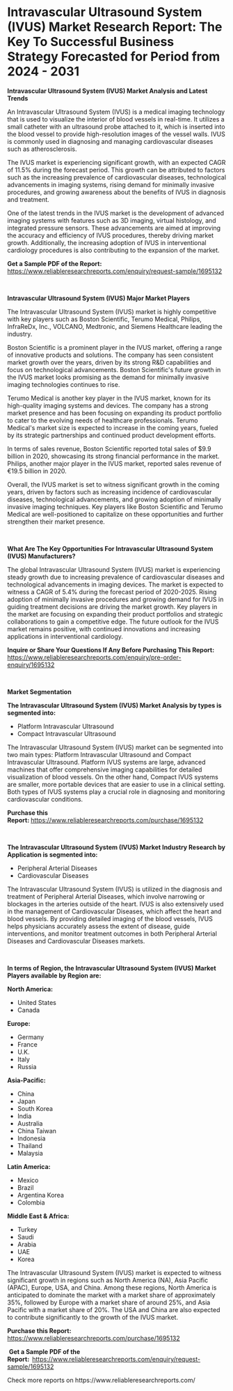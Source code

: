 <p><h1>Intravascular Ultrasound System (IVUS) Market Research Report: The Key To Successful Business Strategy Forecasted for Period from 2024 - 2031</h1></p><p><strong>Intravascular Ultrasound System (IVUS) Market Analysis and Latest Trends</strong></p>
<p><p>An Intravascular Ultrasound System (IVUS) is a medical imaging technology that is used to visualize the interior of blood vessels in real-time. It utilizes a small catheter with an ultrasound probe attached to it, which is inserted into the blood vessel to provide high-resolution images of the vessel walls. IVUS is commonly used in diagnosing and managing cardiovascular diseases such as atherosclerosis.</p><p>The IVUS market is experiencing significant growth, with an expected CAGR of 11.5% during the forecast period. This growth can be attributed to factors such as the increasing prevalence of cardiovascular diseases, technological advancements in imaging systems, rising demand for minimally invasive procedures, and growing awareness about the benefits of IVUS in diagnosis and treatment.</p><p>One of the latest trends in the IVUS market is the development of advanced imaging systems with features such as 3D imaging, virtual histology, and integrated pressure sensors. These advancements are aimed at improving the accuracy and efficiency of IVUS procedures, thereby driving market growth. Additionally, the increasing adoption of IVUS in interventional cardiology procedures is also contributing to the expansion of the market.</p></p>
<p><strong>Get a Sample PDF of the Report:&nbsp;</strong> <a href="https://www.reliableresearchreports.com/enquiry/request-sample/1695132">https://www.reliableresearchreports.com/enquiry/request-sample/1695132</a></p>
<p>&nbsp;</p>
<p><strong>Intravascular Ultrasound System (IVUS) Major Market Players</strong></p>
<p><p>The Intravascular Ultrasound System (IVUS) market is highly competitive with key players such as Boston Scientific, Terumo Medical, Philips, InfraReDx, Inc., VOLCANO, Medtronic, and Siemens Healthcare leading the industry. </p><p>Boston Scientific is a prominent player in the IVUS market, offering a range of innovative products and solutions. The company has seen consistent market growth over the years, driven by its strong R&D capabilities and focus on technological advancements. Boston Scientific's future growth in the IVUS market looks promising as the demand for minimally invasive imaging technologies continues to rise.</p><p>Terumo Medical is another key player in the IVUS market, known for its high-quality imaging systems and devices. The company has a strong market presence and has been focusing on expanding its product portfolio to cater to the evolving needs of healthcare professionals. Terumo Medical's market size is expected to increase in the coming years, fueled by its strategic partnerships and continued product development efforts.</p><p>In terms of sales revenue, Boston Scientific reported total sales of $9.9 billion in 2020, showcasing its strong financial performance in the market. Philips, another major player in the IVUS market, reported sales revenue of €19.5 billion in 2020.</p><p>Overall, the IVUS market is set to witness significant growth in the coming years, driven by factors such as increasing incidence of cardiovascular diseases, technological advancements, and growing adoption of minimally invasive imaging techniques. Key players like Boston Scientific and Terumo Medical are well-positioned to capitalize on these opportunities and further strengthen their market presence.</p></p>
<p>&nbsp;</p>
<p><strong>What Are The Key Opportunities For Intravascular Ultrasound System (IVUS) Manufacturers?</strong></p>
<p><p>The global Intravascular Ultrasound System (IVUS) market is experiencing steady growth due to increasing prevalence of cardiovascular diseases and technological advancements in imaging devices. The market is expected to witness a CAGR of 5.4% during the forecast period of 2020-2025. Rising adoption of minimally invasive procedures and growing demand for IVUS in guiding treatment decisions are driving the market growth. Key players in the market are focusing on expanding their product portfolios and strategic collaborations to gain a competitive edge. The future outlook for the IVUS market remains positive, with continued innovations and increasing applications in interventional cardiology.</p></p>
<p><strong>Inquire or Share Your Questions If Any Before Purchasing This Report:</strong> <a href="https://www.reliableresearchreports.com/enquiry/pre-order-enquiry/1695132">https://www.reliableresearchreports.com/enquiry/pre-order-enquiry/1695132</a></p>
<p>&nbsp;</p>
<p><strong>Market Segmentation</strong></p>
<p><strong>The Intravascular Ultrasound System (IVUS) Market Analysis by types is segmented into:</strong></p>
<p><ul><li>Platform Intravascular Ultrasound</li><li>Compact Intravascular Ultrasound</li></ul></p>
<p><p>The Intravascular Ultrasound System (IVUS) market can be segmented into two main types: Platform Intravascular Ultrasound and Compact Intravascular Ultrasound. Platform IVUS systems are large, advanced machines that offer comprehensive imaging capabilities for detailed visualization of blood vessels. On the other hand, Compact IVUS systems are smaller, more portable devices that are easier to use in a clinical setting. Both types of IVUS systems play a crucial role in diagnosing and monitoring cardiovascular conditions.</p></p>
<p><strong>Purchase this Report:&nbsp;</strong><a href="https://www.reliableresearchreports.com/purchase/1695132">https://www.reliableresearchreports.com/purchase/1695132</a></p>
<p>&nbsp;</p>
<p><strong>The Intravascular Ultrasound System (IVUS) Market Industry Research by Application is segmented into:</strong></p>
<p><ul><li>Peripheral Arterial Diseases</li><li>Cardiovascular Diseases</li></ul></p>
<p><p>The Intravascular Ultrasound System (IVUS) is utilized in the diagnosis and treatment of Peripheral Arterial Diseases, which involve narrowing or blockages in the arteries outside of the heart. IVUS is also extensively used in the management of Cardiovascular Diseases, which affect the heart and blood vessels. By providing detailed imaging of the blood vessels, IVUS helps physicians accurately assess the extent of disease, guide interventions, and monitor treatment outcomes in both Peripheral Arterial Diseases and Cardiovascular Diseases markets.</p></p>
<p>&nbsp;</p>
<p><strong>In terms of Region, the Intravascular Ultrasound System (IVUS) Market Players available by Region are:</strong></p>
<p>
    <p> <strong> North America: </strong>
        <ul>
            <li>United States</li>
            <li>Canada</li>
        </ul>
        </p> 
    <p> <strong> Europe: </strong>
        <ul>
            <li>Germany</li>
            <li>France</li>
            <li>U.K.</li>
            <li>Italy</li>
            <li>Russia</li>
        </ul>
        </p> 
    <p> <strong> Asia-Pacific: </strong>
        <ul>
            <li>China</li>
            <li>Japan</li>
            <li>South Korea</li>
            <li>India</li>
            <li>Australia</li>
            <li>China Taiwan</li>
            <li>Indonesia</li>
            <li>Thailand</li>
            <li>Malaysia</li>
        </ul>
        </p> 
    <p> <strong> Latin America: </strong>
        <ul>
            <li>Mexico</li>
            <li>Brazil</li>
            <li>Argentina Korea</li>
            <li>Colombia</li>
        </ul>
        </p> 
    <p> <strong> Middle East & Africa: </strong>
        <ul>
            <li>Turkey</li>
            <li>Saudi</li>
            <li>Arabia</li>
            <li>UAE</li>
            <li>Korea</li>
        </ul>
    </p>
    </p>
<p><p>The Intravascular Ultrasound System (IVUS) market is expected to witness significant growth in regions such as North America (NA), Asia Pacific (APAC), Europe, USA, and China. Among these regions, North America is anticipated to dominate the market with a market share of approximately 35%, followed by Europe with a market share of around 25%, and Asia Pacific with a market share of 20%. The USA and China are also expected to contribute significantly to the growth of the IVUS market.</p></p>
<p><strong>Purchase this Report: </strong><a href="https://www.reliableresearchreports.com/purchase/1695132">https://www.reliableresearchreports.com/purchase/1695132</a></p>
<p>&nbsp;<strong>Get a Sample PDF of the Report:&nbsp;&nbsp;</strong><a href="https://www.reliableresearchreports.com/enquiry/request-sample/1695132">https://www.reliableresearchreports.com/enquiry/request-sample/1695132</a></p>
<p><strong></strong></p>
<p>Check more reports on https://www.reliableresearchreports.com/</p>